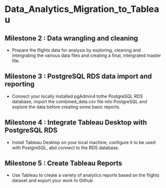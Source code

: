 # Data_Analytics_Migration_to_Tableau

## Milestone 2 : Data wrangling and cleaning
- Prepare the flights data for analysis by exploring, cleaning and intergrating the various data files and creating a final, intergrated master file.


## Milestone 3 : PostgreSQL RDS data import and reporting
- Connect your locally installed pgAdmin4 tothe PostgreSQL RDS database, import the combined_data.csv file into PostgreSQL and explore the data before creating some basic reports.

## Milestone 4 : Integrate Tableau Desktop with PostgreSQL RDS
- Install Tableau Desktop on your local machine, configure it to be used with PostgreSQL,
abd connect to the RDS database.

## Milestone 5 : Create Tableau Reports
- Use Tableau to create a variety of analytics reports based on the flights dataset and export your work to Github









  